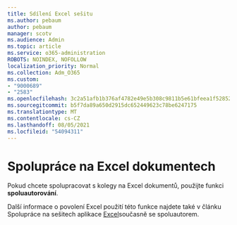 ```yaml
---
title: Sdílení Excel sešitu
ms.author: pebaum
author: pebaum
manager: scotv
ms.audience: Admin
ms.topic: article
ms.service: o365-administration
ROBOTS: NOINDEX, NOFOLLOW
localization_priority: Normal
ms.collection: Adm_O365
ms.custom:
- "9000689"
- "2583"
ms.openlocfilehash: 3c2a51afb1b376af4782e49e5b308c9811b5e61bfeea1f52852a79178e818968
ms.sourcegitcommit: b5f7da89a650d2915dc652449623c78be6247175
ms.translationtype: MT
ms.contentlocale: cs-CZ
ms.lasthandoff: 08/05/2021
ms.locfileid: "54094311"
---
```

# <a name="collaborate-on-excel-documents"></a>Spolupráce na Excel dokumentech

Pokud chcete spolupracovat s kolegy na Excel dokumentů, použijte funkci **spoluautorování**. 

Další informace o povolení Excel použití této funkce najdete také v článku Spolupráce na sešitech aplikace [Excel](https://support.office.com/article/7152aa8b-b791-414c-a3bb-3024e46fb104)současně se spoluautorem.
